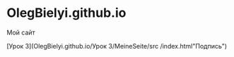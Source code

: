 # OlegBielyi.github.io
Мой сайт

[Урок 3](OlegBielyi.github.io/Урок 3/MeineSeite/src
/index.html"Подпись")

